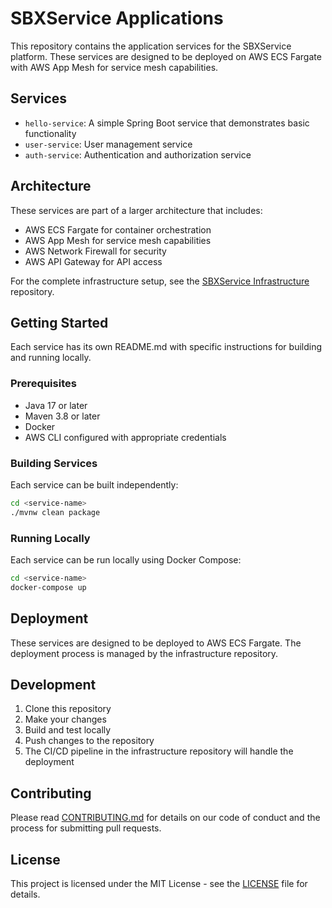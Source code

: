 # SBXService Applications

This repository contains the application services for the SBXService platform. These services are designed to be deployed on AWS ECS Fargate with AWS App Mesh for service mesh capabilities.

## Services

- `hello-service`: A simple Spring Boot service that demonstrates basic functionality
- `user-service`: User management service
- `auth-service`: Authentication and authorization service

## Architecture

These services are part of a larger architecture that includes:
- AWS ECS Fargate for container orchestration
- AWS App Mesh for service mesh capabilities
- AWS Network Firewall for security
- AWS API Gateway for API access

For the complete infrastructure setup, see the [SBXService Infrastructure](https://github.com/your-org/sbxservice) repository.

## Getting Started

Each service has its own README.md with specific instructions for building and running locally.

### Prerequisites

- Java 17 or later
- Maven 3.8 or later
- Docker
- AWS CLI configured with appropriate credentials

### Building Services

Each service can be built independently:

```bash
cd <service-name>
./mvnw clean package
```

### Running Locally

Each service can be run locally using Docker Compose:

```bash
cd <service-name>
docker-compose up
```

## Deployment

These services are designed to be deployed to AWS ECS Fargate. The deployment process is managed by the infrastructure repository.

## Development

1. Clone this repository
2. Make your changes
3. Build and test locally
4. Push changes to the repository
5. The CI/CD pipeline in the infrastructure repository will handle the deployment

## Contributing

Please read [CONTRIBUTING.md](CONTRIBUTING.md) for details on our code of conduct and the process for submitting pull requests.

## License

This project is licensed under the MIT License - see the [LICENSE](LICENSE) file for details. 